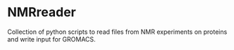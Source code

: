 NMRreader
=========

Collection of python scripts to read files from NMR experiments
on proteins and write input for GROMACS.
